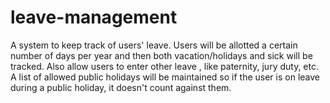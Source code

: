# leave-management
A system to keep track of users' leave. Users will be allotted a certain number of days per year and then both vacation/holidays and sick will be tracked. Also allow users to enter other leave , like paternity, jury duty, etc. A list of allowed public holidays will be maintained so if the user is on leave during a public holiday, it doesn't count against them.
